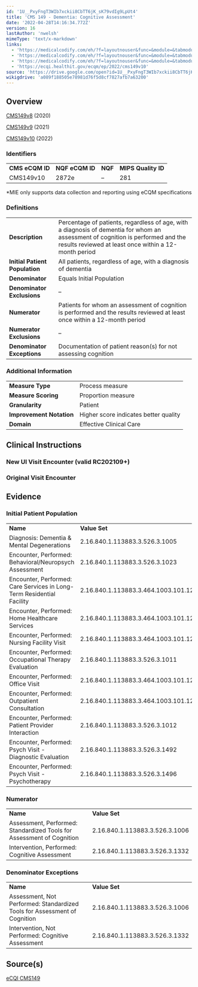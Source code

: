 ```yaml
---
id: '1U__PxyFngT3WIb7xckii8CbTT6jK_sK79vdIg9LpUt4'
title: 'CMS 149 - Dementia: Cognitive Assessment'
date: '2022-04-28T14:16:34.772Z'
version: 16
lastAuthor: 'nwelsh'
mimeType: 'text/x-markdown'
links:
  - 'https://medicalcodify.com/eh/?f=layoutnouser&func=&module=&tabmodule=&name=RXDBmain&showresult=CMS149v8&showresulttype=Measure'
  - 'https://medicalcodify.com/eh/?f=layoutnouser&func=&module=&tabmodule=&name=RXDBmain&showresult=CMS149v9&showresulttype=Measure'
  - 'https://medicalcodify.com/eh/?f=layoutnouser&func=&module=&tabmodule=&name=RXDBmain&showresult=CMS149v10&showresulttype=Measure'
  - 'https://ecqi.healthit.gov/ecqm/ep/2022/cms149v10'
source: 'https://drive.google.com/open?id=1U__PxyFngT3WIb7xckii8CbTT6jK_sK79vdIg9LpUt4'
wikigdrive: 'a089f188505e78981d76f5d8cf7827afb7a63200'
---
```

## Overview

[CMS149v8](https://medicalcodify.com/eh/?f=layoutnouser&func=&module=&tabmodule=&name=RXDBmain&showresult=CMS149v8&showresulttype=Measure) (2020)

[CMS149v9](https://medicalcodify.com/eh/?f=layoutnouser&func=&module=&tabmodule=&name=RXDBmain&showresult=CMS149v9&showresulttype=Measure) (2021)

[CMS149v10](https://medicalcodify.com/eh/?f=layoutnouser&func=&module=&tabmodule=&name=RXDBmain&showresult=CMS149v10&showresulttype=Measure) (2022)

### Identifiers

<table>
<tr>
<td><strong>CMS eCQM ID</strong></td>
<td><strong>NQF eCQM ID</strong></td>
<td><strong>NQF</strong></td>
<td><strong>MIPS Quality ID</strong></td>
</tr>
<tr>
<td>CMS149v10</td>
<td>2872e</td>
<td>–</td>
<td>281</td>
</tr>
</table>

*MIE only supports data collection and reporting using eCQM specifications

### Definitions

<table>
<tr>
<td><strong>Description</strong></td>
<td>Percentage of patients, regardless of age, with a diagnosis of dementia for whom an assessment of cognition is performed and the results reviewed at least once within a 12-month period</td>
</tr>
<tr>
<td><strong>Initial Patient Population</strong></td>
<td>All patients, regardless of age, with a diagnosis of dementia</td>
</tr>
<tr>
<td><strong>Denominator</strong></td>
<td>Equals Initial Population</td>
</tr>
<tr>
<td><strong>Denominator Exclusions</strong></td>
<td>–</td>
</tr>
<tr>
<td><strong>Numerator</strong></td>
<td>Patients for whom an assessment of cognition is performed and the results reviewed at least once within a 12-month period</td>
</tr>
<tr>
<td><strong>Numerator Exclusions</strong></td>
<td>–</td>
</tr>
<tr>
<td><strong>Denominator Exceptions</strong></td>
<td>Documentation of patient reason(s) for not assessing cognition</td>
</tr>
</table>

### Additional Information

<table>
<tr>
<td><strong>Measure Type</strong></td>
<td>Process measure</td>
</tr>
<tr>
<td><strong>Measure Scoring</strong></td>
<td>Proportion measure</td>
</tr>
<tr>
<td><strong>Granularity</strong></td>
<td>Patient</td>
</tr>
<tr>
<td><strong>Improvement Notation</strong></td>
<td>Higher score indicates better quality</td>
</tr>
<tr>
<td><strong>Domain</strong></td>
<td>Effective Clinical Care</td>
</tr>
</table>

## Clinical Instructions

### New UI Visit Encounter (valid RC202109+)


### Original Visit Encounter

## Evidence

### Initial Patient Population

<table>
<tr>
<td><strong>Name</strong></td>
<td><strong>Value Set</strong></td>
</tr>
<tr>
<td>Diagnosis: Dementia & Mental Degenerations</td>
<td>2.16.840.1.113883.3.526.3.1005</td>
</tr>
<tr>
<td>Encounter, Performed: Behavioral/Neuropsych Assessment</td>
<td>2.16.840.1.113883.3.526.3.1023</td>
</tr>
<tr>
<td>Encounter, Performed: Care Services in Long-Term Residential Facility</td>
<td>2.16.840.1.113883.3.464.1003.101.12.1014</td>
</tr>
<tr>
<td>Encounter, Performed: Home Healthcare Services</td>
<td>2.16.840.1.113883.3.464.1003.101.12.1016</td>
</tr>
<tr>
<td>Encounter, Performed: Nursing Facility Visit</td>
<td>2.16.840.1.113883.3.464.1003.101.12.1012</td>
</tr>
<tr>
<td>Encounter, Performed: Occupational Therapy Evaluation</td>
<td>2.16.840.1.113883.3.526.3.1011</td>
</tr>
<tr>
<td>Encounter, Performed: Office Visit</td>
<td>2.16.840.1.113883.3.464.1003.101.12.1001</td>
</tr>
<tr>
<td>Encounter, Performed: Outpatient Consultation</td>
<td>2.16.840.1.113883.3.464.1003.101.12.1008</td>
</tr>
<tr>
<td>Encounter, Performed: Patient Provider Interaction</td>
<td>2.16.840.1.113883.3.526.3.1012</td>
</tr>
<tr>
<td>Encounter, Performed: Psych Visit - Diagnostic Evaluation</td>
<td>2.16.840.1.113883.3.526.3.1492</td>
</tr>
<tr>
<td>Encounter, Performed: Psych Visit - Psychotherapy</td>
<td>2.16.840.1.113883.3.526.3.1496</td>
</tr>
</table>

### Numerator

<table>
<tr>
<td><strong>Name</strong></td>
<td><strong>Value Set</strong></td>
</tr>
<tr>
<td>Assessment, Performed: Standardized Tools for Assessment of Cognition</td>
<td>2.16.840.1.113883.3.526.3.1006</td>
</tr>
<tr>
<td>Intervention, Performed: Cognitive Assessment</td>
<td>2.16.840.1.113883.3.526.3.1332</td>
</tr>
</table>

### Denominator Exceptions

<table>
<tr>
<td><strong>Name</strong></td>
<td><strong>Value Set</strong></td>
</tr>
<tr>
<td>Assessment, Not Performed: Standardized Tools for Assessment of Cognition</td>
<td>2.16.840.1.113883.3.526.3.1006</td>
</tr>
<tr>
<td>Intervention, Not Performed: Cognitive Assessment</td>
<td>2.16.840.1.113883.3.526.3.1332</td>
</tr>
</table>

## Source(s)

[eCQI CMS149](https://ecqi.healthit.gov/ecqm/ep/2022/cms149v10)
